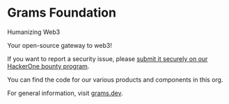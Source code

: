 # Grams Foundation

Humanizing Web3

Your open-source gateway to web3!

If you want to report a security issue, please [submit it securely on our HackerOne bounty program](https://hackerone.com/grams.dev?type=team).

You can find the code for our various products and components in this org.

For general information, visit [grams.dev](https://grams.dev).
